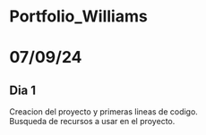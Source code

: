 # Portfolio_Williams

# 07/09/24
## Dia 1
Creacion del proyecto y primeras lineas de codigo. <br/>
Busqueda de recursos a usar en el proyecto.
